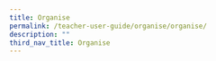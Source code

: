 ```yaml
---
title: Organise
permalink: /teacher-user-guide/organise/organise/
description: ""
third_nav_title: Organise
---
```

